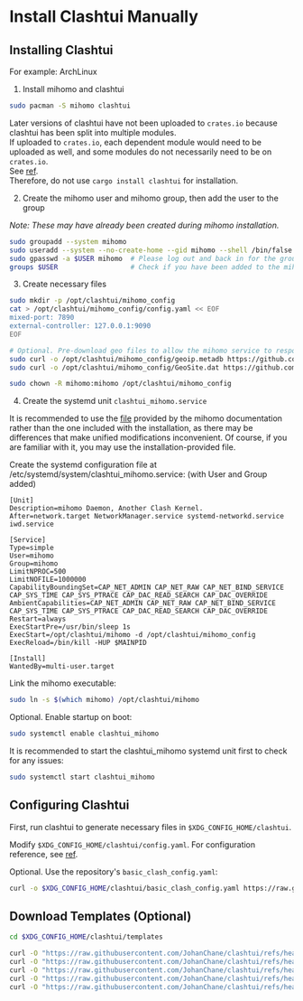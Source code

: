 # Install Clashtui Manually

## Installing Clashtui

For example: ArchLinux

1. Install mihomo and clashtui

```sh
sudo pacman -S mihomo clashtui
```

Later versions of clashtui have not been uploaded to `crates.io` because clashtui has been split into multiple modules.  
If uploaded to `crates.io`, each dependent module would need to be uploaded as well, and some modules do not necessarily need to be on `crates.io`.  
See [ref](https://users.rust-lang.org/t/is-it-possible-to-publish-crates-with-path-specified/91497/2).  
Therefore, do not use `cargo install clashtui` for installation.

2. Create the mihomo user and mihomo group, then add the user to the group

*Note: These may have already been created during mihomo installation.*

```sh
sudo groupadd --system mihomo
sudo useradd --system --no-create-home --gid mihomo --shell /bin/false mihomo
sudo gpasswd -a $USER mihomo  # Please log out and back in for the group file permissions to take effect; this will be used later.
groups $USER                  # Check if you have been added to the mihomo group
```

3. Create necessary files

```sh
sudo mkdir -p /opt/clashtui/mihomo_config
cat > /opt/clashtui/mihomo_config/config.yaml << EOF
mixed-port: 7890
external-controller: 127.0.0.1:9090
EOF

# Optional. Pre-download geo files to allow the mihomo service to respond faster on first startup
sudo curl -o /opt/clashtui/mihomo_config/geoip.metadb https://github.com/MetaCubeX/meta-rules-dat/releases/download/latest/geoip.metadb
sudo curl -o /opt/clashtui/mihomo_config/GeoSite.dat https://github.com/MetaCubeX/meta-rules-dat/releases/download/latest/geosite.dat

sudo chown -R mihomo:mihomo /opt/clashtui/mihomo_config
```

4. Create the systemd unit `clashtui_mihomo.service`

It is recommended to use the [file](https://wiki.metacubex.one/startup/service/) provided by the mihomo documentation rather than the one included with the installation, as there may be differences that make unified modifications inconvenient. Of course, if you are familiar with it, you may use the installation-provided file.

Create the systemd configuration file at /etc/systemd/system/clashtui_mihomo.service: (with User and Group added)

```
[Unit]
Description=mihomo Daemon, Another Clash Kernel.
After=network.target NetworkManager.service systemd-networkd.service iwd.service

[Service]
Type=simple
User=mihomo
Group=mihomo
LimitNPROC=500
LimitNOFILE=1000000
CapabilityBoundingSet=CAP_NET_ADMIN CAP_NET_RAW CAP_NET_BIND_SERVICE CAP_SYS_TIME CAP_SYS_PTRACE CAP_DAC_READ_SEARCH CAP_DAC_OVERRIDE
AmbientCapabilities=CAP_NET_ADMIN CAP_NET_RAW CAP_NET_BIND_SERVICE CAP_SYS_TIME CAP_SYS_PTRACE CAP_DAC_READ_SEARCH CAP_DAC_OVERRIDE
Restart=always
ExecStartPre=/usr/bin/sleep 1s
ExecStart=/opt/clashtui/mihomo -d /opt/clashtui/mihomo_config
ExecReload=/bin/kill -HUP $MAINPID

[Install]
WantedBy=multi-user.target
```

Link the mihomo executable:

```sh
sudo ln -s $(which mihomo) /opt/clashtui/mihomo
```

Optional. Enable startup on boot:

```sh
sudo systemctl enable clashtui_mihomo
```

It is recommended to start the clashtui_mihomo systemd unit first to check for any issues:

```sh
sudo systemctl start clashtui_mihomo
```

## Configuring Clashtui

First, run clashtui to generate necessary files in `$XDG_CONFIG_HOME/clashtui`.

Modify `$XDG_CONFIG_HOME/clashtui/config.yaml`. For configuration reference, see [ref](./clashtui_usage_zh.md).

Optional. Use the repository's `basic_clash_config.yaml`:

```sh
curl -o $XDG_CONFIG_HOME/clashtui/basic_clash_config.yaml https://raw.githubusercontent.com/JohanChane/clashtui/refs/heads/main/InstallRes/basic_clash_config.yaml
```

## Download Templates (Optional)

```sh
cd $XDG_CONFIG_HOME/clashtui/templates

curl -O "https://raw.githubusercontent.com/JohanChane/clashtui/refs/heads/main/InstallRes/templates/common_tpl.yaml"
curl -O "https://raw.githubusercontent.com/JohanChane/clashtui/refs/heads/main/InstallRes/templates/generic_tpl.yaml"
curl -O "https://raw.githubusercontent.com/JohanChane/clashtui/refs/heads/main/InstallRes/templates/generic_tpl_with_all.yaml"
curl -O "https://raw.githubusercontent.com/JohanChane/clashtui/refs/heads/main/InstallRes/templates/generic_tpl_with_filter.yaml"
curl -O "https://raw.githubusercontent.com/JohanChane/clashtui/refs/heads/main/InstallRes/templates/generic_tpl_with_ruleset.yaml"
```
